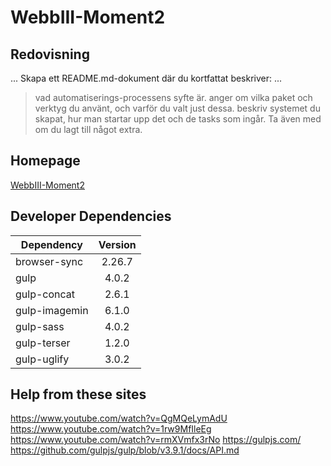 # WebbIII-Moment2

## Redovisning
...
Skapa ett README.md-dokument där du kortfattat beskriver:
...
> vad automatiserings-processens syfte är.
> anger om vilka paket och verktyg du använt, och varför du valt just dessa.
> beskriv systemet du skapat, hur man startar upp det och de tasks som ingår.
> Ta även med om du lagt till något extra.

## Homepage
[WebbIII-Moment2](https://github.com/anst9000/WebbIII-Moment2)


## Developer Dependencies
| Dependency    | Version   |
| ------------- |:---------:|
| browser-sync  | 2.26.7    |
| gulp          | 4.0.2     |
| gulp-concat   | 2.6.1     |
| gulp-imagemin | 6.1.0     |
| gulp-sass     | 4.0.2     |
| gulp-terser   | 1.2.0     |
| gulp-uglify   | 3.0.2     |


  ## Help from these sites
  https://www.youtube.com/watch?v=QgMQeLymAdU
  https://www.youtube.com/watch?v=1rw9MfIleEg
  https://www.youtube.com/watch?v=rmXVmfx3rNo
  https://gulpjs.com/
  https://github.com/gulpjs/gulp/blob/v3.9.1/docs/API.md
  
